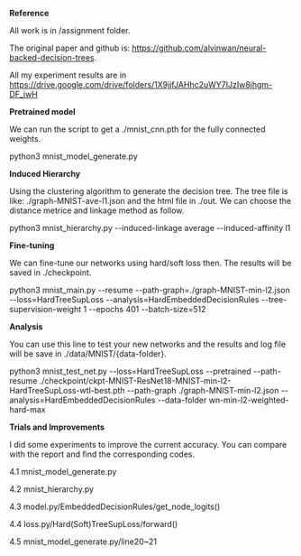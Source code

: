 **Reference**

All work is in /assignment folder.

The original paper and github is: https://github.com/alvinwan/neural-backed-decision-trees.

All my experiment results are in https://drive.google.com/drive/folders/1X9jjfJAHhc2uWY7IJzIw8jhgm-DF_iwH

**Pretrained model**

We can run the script to get a ./mnist_cnn.pth for the fully connected weights.

python3 mnist_model_generate.py

**Induced Hierarchy**

Using the clustering algorithm to generate the decision tree. The tree file is like: ./graph-MNIST-ave-l1.json and the html file in ./out. We can choose the distance metrice and linkage method as follow.

python3 mnist_hierarchy.py --induced-linkage average --induced-affinity l1

**Fine-tuning**

We can fine-tune our networks using hard/soft loss then. The results will be saved in ./checkpoint.

python3 mnist_main.py --resume --path-graph=./graph-MNIST-min-l2.json --loss=HardTreeSupLoss --analysis=HardEmbeddedDecisionRules --tree-supervision-weight 1 --epochs 401 --batch-size=512

**Analysis**

You can use this line to test your new networks and the results and log file will be save in ./data/MNIST/{data-folder}.

python3 mnist_test_net.py --loss=HardTreeSupLoss --pretrained --path-resume ./checkpoint/ckpt-MNIST-ResNet18-MNIST-min-l2-HardTreeSupLoss-wtl-best.pth --path-graph ./graph-MNIST-min-l2.json --analysis=HardEmbeddedDecisionRules --data-folder wn-min-l2-weighted-hard-max

**Trials and Improvements**

I did some experiments to improve the current accuracy. You can compare with the report and find the corresponding codes.

4.1 mnist_model_generate.py

4.2 mnist_hierarchy.py

4.3 model.py/EmbeddedDecisionRules/get_node_logits()

4.4 loss.py/Hard(Soft)TreeSupLoss/forward()

4.5 mnist_model_generate.py/line20~21

